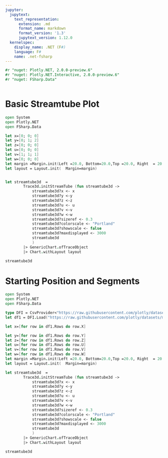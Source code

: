 ```yaml
---
jupyter:
  jupytext:
    text_representation:
      extension: .md
      format_name: markdown
      format_version: '1.3'
      jupytext_version: 1.12.0
  kernelspec:
    display_name: .NET (F#)
    language: F#
    name: .net-fsharp
---
```


```fsharp dotnet_interactive={"language": "fsharp"}
#r "nuget: Plotly.NET, 2.0.0-preview.6"
#r "nuget: Plotly.NET.Interactive, 2.0.0-preview.6"
#r "nuget: FSharp.Data"
```

```fsharp dotnet_interactive={"language": "fsharp"}

```

# Basic Streamtube Plot


```fsharp dotnet_interactive={"language": "fsharp"}
open System
open Plotly.NET 
open FSharp.Data

let x=[0; 0; 0]
let y=[0; 1; 2]
let z=[0; 0; 0]
let u=[0; 0; 0]
let v=[1; 1; 1]
let w=[0; 0; 0]
let margin =Margin.init(Left =20.0, Bottom=20.0,Top =20.0, Right  = 20.0 )
let layout = Layout.init(  Margin=margin)


let streamtube3d  =
        Trace3d.initStreamTube (fun streamtube3d ->
            streamtube3d?x <- x
            streamtube3d?y <-y
            streamtube3d?z <-z
            streamtube3d?u <- u
            streamtube3d?v <-v
            streamtube3d?w <-w
            streamtube3d?sizeref <- 0.3
            streamtube3d?colorscale <- "Portland"
            streamtube3d?showscale <- false
            streamtube3d?maxdisplayed <- 3000
            streamtube3d
            )         
        |> GenericChart.ofTraceObject
        |> Chart.withLayout layout
```

```fsharp dotnet_interactive={"language": "fsharp"}
streamtube3d
```

# Starting Position and Segments



```fsharp dotnet_interactive={"language": "fsharp"}
open System
open Plotly.NET 
open FSharp.Data

type DFI = CsvProvider<"https://raw.githubusercontent.com/plotly/datasets/master/streamtube-wind.csv">
let df1 = DFI.Load("https://raw.githubusercontent.com/plotly/datasets/master/streamtube-wind.csv")

let x=[for row in df1.Rows do row.X]

let y=[for row in df1.Rows do row.Y]
let z=[for row in df1.Rows do row.Z]
let u=[for row in df1.Rows do row.U]
let v=[for row in df1.Rows do row.V]
let w=[for row in df1.Rows do row.W]
let margin =Margin.init(Left =20.0, Bottom=20.0,Top =20.0, Right  = 20.0 )
let layout = Layout.init(  Margin=margin)


```

```fsharp dotnet_interactive={"language": "fsharp"}
let streamtube3d  =
        Trace3d.initStreamTube (fun streamtube3d ->
            streamtube3d?x <- x
            streamtube3d?y <-y
            streamtube3d?z <-z
            streamtube3d?u <- u
            streamtube3d?v <-v
            streamtube3d?w <-w
            streamtube3d?sizeref <- 0.3
            streamtube3d?colorscale <- "Portland"
            streamtube3d?showscale <- false
            streamtube3d?maxdisplayed <- 3000
            streamtube3d
            )         
        |> GenericChart.ofTraceObject
        |> Chart.withLayout layout
```

```fsharp dotnet_interactive={"language": "fsharp"}
streamtube3d
```
